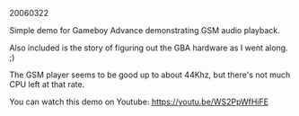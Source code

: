 20060322

Simple demo for Gameboy Advance demonstrating GSM audio playback.

Also included is the story of figuring out the GBA hardware as I went along. ;)

The GSM player seems to be good up to about 44Khz, but there's not much CPU left at that rate.

You can watch this demo on Youtube: https://youtu.be/WS2PpWfHiFE

